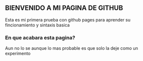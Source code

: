 ## BIENVENIDO A MI PAGINA DE GITHUB

Esta es mi primera prueba con github pages para aprender su fincionamiento y sintaxis basica

### En que acabara esta pagina?
Aun no lo se aunque lo mas probable es que solo la deje como un experimento

